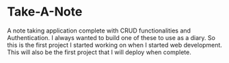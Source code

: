 # Take-A-Note
A note taking application complete with CRUD functionalities and Authentication.
I always wanted to build one of these to use as a diary. So this is the first project I started working on when I started web development.
This will also be the first project that I will deploy when complete.